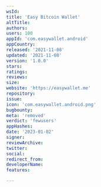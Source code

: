 ```yaml
---
wsId: 
title: 'Easy Bitcoin Wallet'
altTitle: 
authors: 
users: 100
appId: 'com.easywallet.android'
appCountry: 
released: '2021-11-08'
updated: '2021-11-08'
version: '1.0.0'
stars: 
ratings: 
reviews: 
size: 
website: 'https://easywallet.me'
repository: 
issue: 
icon: 'com.easywallet.android.png'
bugbounty: 
meta: 'removed'
verdict: 'fewusers'
appHashes: 
date: '2023-01-02'
signer: 
reviewArchive: 
twitter: 
social: 
redirect_from: 
developerName: 
features: 

---
```


  